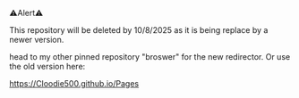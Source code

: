 ⚠Alert⚠ 

This repository will be deleted by 10/8/2025 as it is being replace by a newer version.

head to my other pinned repository "broswer" for the new redirector. Or use the old version here:

https://Cloodie500.github.io/Pages

